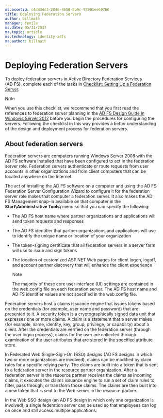 ```yaml
---
ms.assetid: c4d83dd3-2846-4658-8b9c-93901ee69766
title: Deploying Federation Servers
author: billmath
manager: femila
ms.date: 05/31/2017
ms.topic: article
ms.technology: identity-adfs
ms.author: billmath
---
```


# Deploying Federation Servers

To deploy federation servers in Active Directory Federation Services \(AD FS\), complete each of the tasks in [Checklist: Setting Up a Federation Server](Checklist--Setting-Up-a-Federation-Server.md).

> [!NOTE]
> When you use this checklist, we recommend that you first read the references to federation server planning in the [AD FS Design Guide in Windows Server 2012](../design/ad-fs-design-guide-in-windows-server-2012.md) before you begin the procedures for configuring the servers. Following the checklist in this way provides a better understanding of the design and deployment process for federation servers.

## About federation servers
Federation servers are computers running  Windows Server 2008  with the AD FS software installed that have been configured to act in the federation server role. Federation servers authenticate or route requests from user accounts in other organizations and from client computers that can be located anywhere on the Internet.

The act of installing the AD FS software on a computer and using the AD FS Federation Server Configuration Wizard to configure it for the federation server role makes that computer a federation server. It also makes the AD FS Management snap\-in available on that computer in the **Start\\Administrative Tools\\** menu so that you can specify the following:

-   The AD FS host name where partner organizations and applications will send token requests and responses

-   The AD FS identifier that partner organizations and applications will use to identify the unique name or location of your organization

-   The token\-signing certificate that all federation servers in a server farm will use to issue and sign tokens

-   The location of customized ASP.NET Web pages for client logon, logoff, and account partner discovery that will enhance the client experience

    > [!NOTE]
    > The majority of these core user interface \(UI\) settings are contained in the web.config file on each federation server. The AD FS host name and AD FS identifier values are not specified in the web.config file.

Federation servers host a claims issuance engine that issues tokens based on the credentials \(for example, user name and password\) that are presented to it. A security token is a cryptographically signed data unit that expresses one or more claims. A claim is a statement that a server makes \(for example, name, identity, key, group, privilege, or capability\) about a client. After the credentials are verified on the federation server \(through the user logon process\), claims for the user are collected through examination of the user attributes that are stored in the specified attribute store.

In Federated Web Single\-Sign\-On \(SSO\) designs \(AD FS designs in which two or more organizations are involved\), claims can be modified by claim rules for a specific relying party. The claims are built into a token that is sent to a federation server in the resource partner organization. After a federation server in the resource partner receives the claims as incoming claims, it executes the claims issuance engine to run a set of claim rules to filter, pass through, or transform those claims. The claims are then built into a new token that is sent to the Web server in the resource partner.

In the Web SSO design \(an AD FS design in which only one organization is involved\), a single federation server can be used so that employees can log on once and still access multiple applications.

